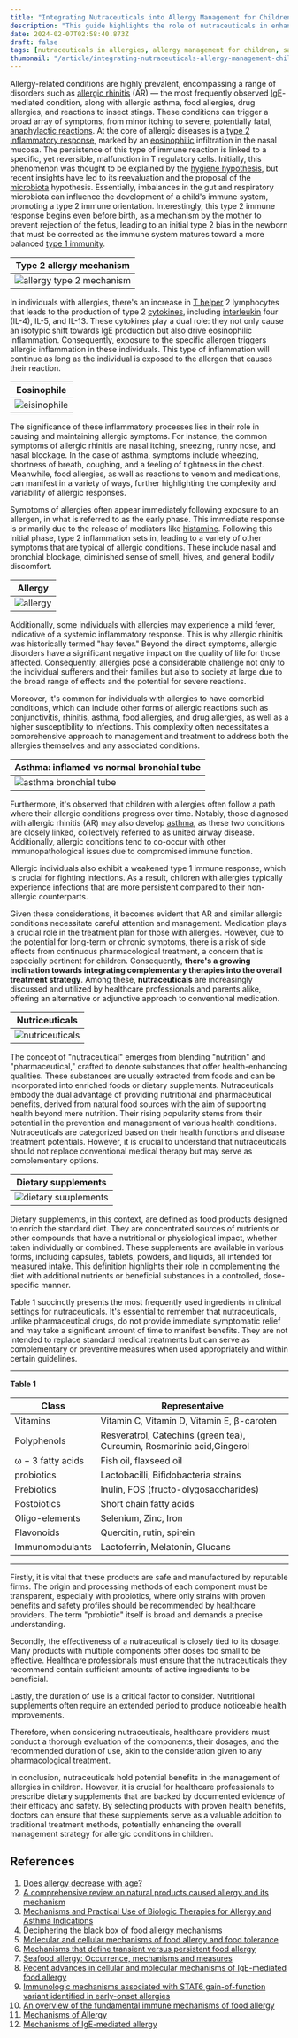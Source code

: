 ```yaml
---
title: "Integrating Nutraceuticals into Allergy Management for Children: A Guide for Healthcare Professionals"
description: "This guide highlights the role of nutraceuticals in enhancing the management of allergic conditions in children, emphasizing the importance of choosing supplements with proven efficacy and safety as prescribed by healthcare professionals."
date: 2024-02-07T02:58:40.873Z
draft: false
tags: [nutraceuticals in allergies, allergy management for children, safe dietary supplements, proven supplements for allergies, food supplements and safety, healthcare professionals guide, efficacy of nutraceuticals, managing pediatric allergies, complementary allergy treatments, allergy supplement safety, nutraceutical benefits in allergies, pediatric allergy management, evidence-based nutraceuticals, allergy prevention supplements, child allergy care]
thumbnail: "/article/integrating-nutraceuticals-allergy-management-children-guide/thumb.webp"
---
```


Allergy-related conditions are highly prevalent, encompassing a range of disorders such as [allergic rhinitis](https://en.wikipedia.org/wiki/Allergic_rhinitis) (AR) — the most frequently observed [IgE](https://en.wikipedia.org/wiki/Immunoglobulin_E)-mediated condition, along with allergic asthma, food allergies, drug allergies, and reactions to insect stings. These conditions can trigger a broad array of symptoms, from minor itching to severe, potentially fatal, [anaphylactic reactions](https://en.wikipedia.org/wiki/Anaphylaxis). At the core of allergic diseases is a [type 2 inflammatory response](https://en.wikipedia.org/wiki/Type_2_inflammation), marked by an [eosinophilic](https://en.wikipedia.org/wiki/Eosinophilic) infiltration in the nasal mucosa. The persistence of this type of immune reaction is linked to a specific, yet reversible, malfunction in T regulatory cells. Initially, this phenomenon was thought to be explained by the [hygiene hypothesis](https://en.wikipedia.org/wiki/Hygiene_hypothesis), but recent insights have led to its reevaluation and the proposal of the [microbiota](https://en.wikipedia.org/wiki/Microbiota) hypothesis. Essentially, imbalances in the gut and respiratory microbiota can influence the development of a child's immune system, promoting a type 2 immune orientation. Interestingly, this type 2 immune response begins even before birth, as a mechanism by the mother to prevent rejection of the fetus, leading to an initial type 2 bias in the newborn that must be corrected as the immune system matures toward a more balanced [type 1 immunity](https://en.wikipedia.org/wiki/Cell-mediated_immunity#Type_1_immunity).


|Type 2 allergy mechanism|
|----|
|![allergy type 2 mechanism](/article/integrating-nutraceuticals-allergy-management-children-guide/type2.png)|

In individuals with allergies, there's an increase in [T helper](https://en.wikipedia.org/wiki/T_helper_cell) 2 lymphocytes that leads to the production of type 2 [cytokines](https://en.wikipedia.org/wiki/Cytokine), including [interleukin](https://en.wikipedia.org/wiki/Interleukin) four (IL-4), IL-5, and IL-13. These cytokines play a dual role: they not only cause an isotypic shift towards IgE production but also drive eosinophilic inflammation. Consequently, exposure to the specific allergen triggers allergic inflammation in these individuals. This type of inflammation will continue as long as the individual is exposed to the allergen that causes their reaction.

|Eosinophile|
|----|
|![eisinophile](/article/integrating-nutraceuticals-allergy-management-children-guide/eos.jpg)|

The significance of these inflammatory processes lies in their role in causing and maintaining allergic symptoms. For instance, the common symptoms of allergic rhinitis are nasal itching, sneezing, runny nose, and nasal blockage. In the case of asthma, symptoms include wheezing, shortness of breath, coughing, and a feeling of tightness in the chest. Meanwhile, food allergies, as well as reactions to venom and medications, can manifest in a variety of ways, further highlighting the complexity and variability of allergic responses.

Symptoms of allergies often appear immediately following exposure to an allergen, in what is referred to as the early phase. This immediate response is primarily due to the release of mediators like [histamine](https://en.wikipedia.org/wiki/Histamine). Following this initial phase, type 2 inflammation sets in, leading to a variety of other symptoms that are typical of allergic conditions. These include nasal and bronchial blockage, diminished sense of smell, hives, and general bodily discomfort.

|Allergy|
|----|
|![allergy](/article/integrating-nutraceuticals-allergy-management-children-guide/allergy.jpg)|

Additionally, some individuals with allergies may experience a mild fever, indicative of a systemic inflammatory response. This is why allergic rhinitis was historically termed "hay fever." Beyond the direct symptoms, allergic disorders have a significant negative impact on the quality of life for those affected. Consequently, allergies pose a considerable challenge not only to the individual sufferers and their families but also to society at large due to the broad range of effects and the potential for severe reactions.

Moreover, it's common for individuals with allergies to have comorbid conditions, which can include other forms of allergic reactions such as conjunctivitis, rhinitis, asthma, food allergies, and drug allergies, as well as a higher susceptibility to infections. This complexity often necessitates a comprehensive approach to management and treatment to address both the allergies themselves and any associated conditions.

|Asthma: inflamed vs normal bronchial tube|
|----|
|![asthma bronchial tube](/article/integrating-nutraceuticals-allergy-management-children-guide/asthma.png)|

Furthermore, it's observed that children with allergies often follow a path where their allergic conditions progress over time. Notably, those diagnosed with allergic rhinitis (AR) may also develop [asthma](https://en.wikipedia.org/wiki/Asthma), as these two conditions are closely linked, collectively referred to as united airway disease. Additionally, allergic conditions tend to co-occur with other immunopathological issues due to compromised immune function.

Allergic individuals also exhibit a weakened type 1 immune response, which is crucial for fighting infections. As a result, children with allergies typically experience infections that are more persistent compared to their non-allergic counterparts.

Given these considerations, it becomes evident that AR and similar allergic conditions necessitate careful attention and management. Medication plays a crucial role in the treatment plan for those with allergies. However, due to the potential for long-term or chronic symptoms, there is a risk of side effects from continuous pharmacological treatment, a concern that is especially pertinent for children. Consequently, **there's a growing inclination towards integrating complementary therapies into the overall treatment strategy**. Among these, **nutraceuticals** are increasingly discussed and utilized by healthcare professionals and parents alike, offering an alternative or adjunctive approach to conventional medication.

|Nutriceuticals|
|----|
|![nutriceuticals](/article/integrating-nutraceuticals-allergy-management-children-guide/n1.webp)|

The concept of "nutraceutical" emerges from blending "nutrition" and "pharmaceutical," crafted to denote substances that offer health-enhancing qualities. These substances are usually extracted from foods and can be incorporated into enriched foods or dietary supplements. Nutraceuticals embody the dual advantage of providing nutritional and pharmaceutical benefits, derived from natural food sources with the aim of supporting health beyond mere nutrition. Their rising popularity stems from their potential in the prevention and management of various health conditions. Nutraceuticals are categorized based on their health functions and disease treatment potentials. However, it is crucial to understand that nutraceuticals should not replace conventional medical therapy but may serve as complementary options.


|Dietary supplements|
|----|
|![dietary suuplements](/article/integrating-nutraceuticals-allergy-management-children-guide/n2.jpg)|

Dietary supplements, in this context, are defined as food products designed to enrich the standard diet. They are concentrated sources of nutrients or other compounds that have a nutritional or physiological impact, whether taken individually or combined. These supplements are available in various forms, including capsules, tablets, powders, and liquids, all intended for measured intake. This definition highlights their role in complementing the diet with additional nutrients or beneficial substances in a controlled, dose-specific manner.

Table 1 succinctly presents the most frequently used ingredients in clinical settings for nutraceuticals. It's essential to remember that nutraceuticals, unlike pharmaceutical drugs, do not provide immediate symptomatic relief and may take a significant amount of time to manifest benefits. They are not intended to replace standard medical treatments but can serve as complementary or preventive measures when used appropriately and within certain guidelines.



---
**Table 1**



|Class            | Representaive    |
|-----------------|------------------|
Vitamins					|Vitamin C, Vitamin D, Vitamin E, β-caroten|
Polyphenols       |Resveratrol, Catechins (green tea), Curcumin, Rosmarinic acid,Gingerol|
ω − 3 fatty acids | Fish oil, flaxseed oil|
probiotics		    | Lactobacilli, Bifidobacteria strains|
Prebiotics        |Inulin, FOS (fructo-olygosaccharides)| 
Postbiotics       | Short chain fatty acids|
Oligo-elements    | Selenium, Zinc, Iron|
Flavonoids        |Quercitin, rutin, spirein|
Immunomodulants   | Lactoferrin, Melatonin, Glucans|

---

Firstly, it is vital that these products are safe and manufactured by reputable firms. The origin and processing methods of each component must be transparent, especially with probiotics, where only strains with proven benefits and safety profiles should be recommended by healthcare providers. The term "probiotic" itself is broad and demands a precise understanding.

Secondly, the effectiveness of a nutraceutical is closely tied to its dosage. Many products with multiple components offer doses too small to be effective. Healthcare professionals must ensure that the nutraceuticals they recommend contain sufficient amounts of active ingredients to be beneficial.

Lastly, the duration of use is a critical factor to consider. Nutritional supplements often require an extended period to produce noticeable health improvements.

Therefore, when considering nutraceuticals, healthcare providers must conduct a thorough evaluation of the components, their dosages, and the recommended duration of use, akin to the consideration given to any pharmacological treatment.

In conclusion, nutraceuticals hold potential benefits in the management of allergies in children. However, it is crucial for healthcare professionals to prescribe dietary supplements that are backed by documented evidence of their efficacy and safety. By selecting products with proven health benefits, doctors can ensure that these supplements serve as a valuable addition to traditional treatment methods, potentially enhancing the overall management strategy for allergic conditions in children.

## References

1. [Does allergy decrease with age?](https://doi.org/10.1016/j.reval.2024.103789)
2. [A comprehensive review on natural products caused allergy and its mechanism](https://doi.org/10.1016/j.hermed.2023.100778)
3. [Mechanisms and Practical Use of Biologic Therapies for Allergy and Asthma Indications](https://doi.org/10.1016/j.otc.2021.04.003)
4. [Deciphering the black box of food allergy mechanisms](https://doi.org/10.1016/j.anai.2016.10.017)
5. [Molecular and cellular mechanisms of food allergy and food tolerance](https://doi.org/10.1016/j.jaci.2016.02.004)
6. [Mechanisms that define transient versus persistent food allergy](https://doi.org/10.1016/j.jaci.2018.12.991)
7. [Seafood allergy: Occurrence, mechanisms and measures](https://doi.org/10.1016/j.tifs.2019.03.025)
8. [Recent advances in cellular and molecular mechanisms of IgE-mediated food allergy](https://doi.org/10.1016/j.foodchem.2023.135500)
9. [Immunologic mechanisms associated with STAT6 gain-of-function variant identified in early-onset allergies](https://doi.org/10.1016/j.jaci.2023.11.826)
10. [An overview of the fundamental immune mechanisms of food allergy](https://doi.org/10.1016/B978-0-323-96018-2.00068-7)
11. [Mechanisms of Allergy](https://doi.org/10.1016/B978-0-08-102723-3.00090-1)
12. [Mechanisms of IgE-mediated allergy](https://doi.org/10.1016/j.yexcr.2010.02.038)